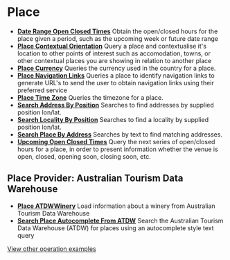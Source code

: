 # Place

- **[Date Range Open Closed Times](/example-operations/place/DateRangeOpenClosedTimes.graphql)**
  Obtain the open/closed hours for the place given a period, such as the upcoming week or future date range
- **[Place Contextual Orientation](/example-operations/place/PlaceContextualOrientation.graphql)**
  Query a place and contextualise it's location to other points of interest such as accomodation, towns, or other contextual places you are showing in relation to another place
- **[Place Currency](/example-operations/place/PlaceCurrency.graphql)**
  Queries the currency used in the country for a place.
- **[Place Navigation Links](/example-operations/place/PlaceNavigationLinks.graphql)**
  Queries a place to identify navigation links to generate URL's to send the user to obtain navigation links using their preferred service
- **[Place Time Zone](/example-operations/place/PlaceTimeZone.graphql)**
  Queries the timezone for a place.
- **[Search Address By Position](/example-operations/place/SearchAddressByPosition.graphql)**
  Searches to find addresses by supplied position lon/lat.
- **[Search Locality By Position](/example-operations/place/SearchLocalityByPosition.graphql)**
  Searches to find a locality by supplied position lon/lat.
- **[Search Place By Address](/example-operations/place/SearchPlaceByAddress.graphql)**
  Searches by text to find matching addresses.
- **[Upcoming Open Closed Times](/example-operations/place/UpcomingOpenClosedTimes.graphql)**
  Query the next series of open/closed hours for a place, in order to present information whether the venue is open, closed, opening soon, closing soon, etc.

## Place Provider: Australian Tourism Data Warehouse

- **[Place ATDWWinery](/example-operations/place/atdw/PlaceATDWWinery.graphql)**
  Load information about a winery from Australian Tourism Data Warehouse
- **[Search Place Autocomplete From ATDW](/example-operations/place/atdw/SearchPlaceAutocompleteFromATDW.graphql)**
  Search the Australian Tourism Data Warehouse (ATDW) for places using an autocomplete style text query

[View other operation examples](/example-operations)